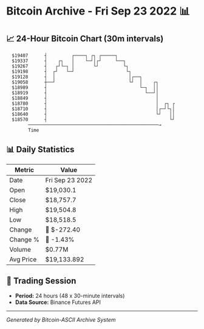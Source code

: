 # Bitcoin Archive - Fri Sep 23 2022 📊

## 📈 24-Hour Bitcoin Chart (30m intervals)

```
  $19407      ┤         ┌────┐ ┌┐ ┌─────┐                      
  $19337      ┤    ┌┐   │    └─┘│┌┘     └──┐                   
  $19267      ┤   ┌┘└─┐ │       └┘         └┐                  
  $19198      ┤  ┌┘   └─┘                   └┐                 
  $19128      ┤  │                           │┌──┐             
  $19058      ┼──┘                           └┘  │    ┌┐       
  $18989      ┤                                  └─┐  ││       
  $18919      ┤                                    └──┘│       
  $18849      ┤                                        │       
  $18780      ┤                                        │  ┌┐ ┌ 
  $18710      ┤                                        │┌─┘└┐│ 
  $18640      ┤                                        └┘   ││ 
  $18570      ┤                                             └┘ 
        ────────────────────────────────────────────────→
        Time
```

## 📊 Daily Statistics

| Metric | Value |
|--------|-------|
| Date | Fri Sep 23 2022 |
| Open | $19,030.1 |
| Close | $18,757.7 |
| High | $19,504.8 |
| Low | $18,518.5 |
| Change | 🔴 $-272.40 |
| Change % | 🔴 -1.43% |
| Volume | $0.77M |
| Avg Price | $19,133.892 |

## 📅 Trading Session

- **Period:** 24 hours (48 x 30-minute intervals)
- **Data Source:** Binance Futures API

---
*Generated by Bitcoin-ASCII Archive System*
